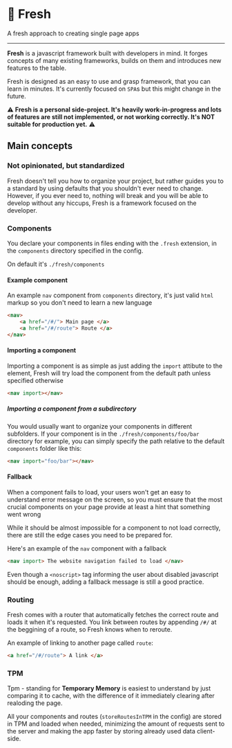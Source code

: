 # 🧊 Fresh
A fresh approach to creating single page apps

----

**Fresh** is a javascript framework built with developers in mind. It forges concepts of many existing frameworks, builds on them and introduces new features to the table.

Fresh is designed as an easy to use and grasp framework, that you can learn in minutes. It's currently focused on `SPA`s but this might change in the future.

⚠ **Fresh is a personal side-project. It's heavily work-in-progress and lots of features are still not implemented, or not working correctly. It's NOT suitable for production yet.** ⚠

## Main concepts

### Not opinionated, but standardized
Fresh doesn't tell you how to organize your project, but rather guides you to a standard by using defaults that you shouldn't ever need to change. However, if you ever need to, nothing will break and you will be able to develop without any hiccups, Fresh is a framework focused on the developer.

### Components
You declare your components in files ending with the `.fresh` extension, in the `components` directory specified in the config.

On default it's `./fresh/components`

#### Example component
An example `nav` component from `components` directory, it's just valid `html` markup so you don't need to learn a new language
```html
<nav>
    <a href="/#/"> Main page </a>
    <a href="/#/route"> Route </a>
</nav>
```

#### Importing a component
Importing a component is as simple as just adding the `import` attibute to the element, Fresh will try load the component from the default path unless specified otherwise
```html
<nav import></nav>
```

##### Importing a component from a subdirectory
You would usually want to organize your components in different subfolders. If your component is in the `./fresh/components/foo/bar` directory for example, you can simply specify the path relative to the default `components` folder like this:
```html
<nav import="foo/bar"></nav>
```

#### Fallback
When a component fails to load, your users won't get an easy to understand error message on the screen, so you must ensure that the most crucial components on your page provide at least a hint that something went wrong

While it should be almost impossible for a component to not load correctly, there are still the edge cases you need to be prepared for.

Here's an example of the `nav` component with a fallback
```html
<nav import> The website navigation failed to load </nav>
```

Even though a `<noscript>` tag informing the user about disabled javascript should be enough, adding a fallback message is still a good practice.

### Routing
Fresh comes with a router that automatically fetches the correct route and loads it when it's requested.
You link between routes by appending `/#/` at the beggining of a route, so Fresh knows when to reroute.

An example of linking to another page called `route`:
```html
<a href="/#/route"> A link </a>
```

### TPM
Tpm - standing for **Temporary Memory** is easiest to understand by just comparing it to cache, with the difference of it immediately clearing after realoding the page.

All your components and routes (`storeRoutesInTPM` in the config) are stored in TPM and loaded when needed, minimizing the amount of requests sent to the server and making the app faster by storing already used data client-side.
